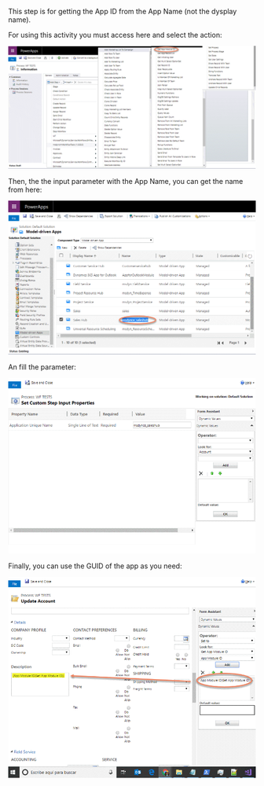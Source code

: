 This step is for getting the App ID from the App Name (not the dysplay name).

For using this activity you must access here and select the action:

![](GetAppModuleID1.gif)

Then, the the input parameter with the App Name, you can get the name from here:

![](GetAppModuleID2.gif)

An fill the parameter:

![](GetAppModuleID3.gif)

Finally, you can use the GUID of the app as you need:

![](GetAppModuleID4.gif)
